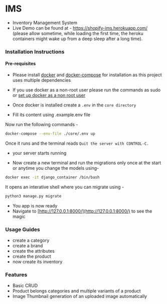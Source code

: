 # IMS
- Inventory Management System
- Live Demo can be found at - https://shopify-ims.herokuapp.com/ (please allow sometime, while loading the first time, the heroku containers might wake up from a deep sleep after a long time).

### Installation Instructions

#### Pre-requisites
- Please install [docker](https://docs.docker.com/engine/install/) and [docker-compose](https://docs.docker.com/compose/install/) for installation as this project uses multiple dependencies
- If you use docker as a non-root user please run the commands as sudo or [set up docker as a non root user](https://docs.docker.com/engine/install/linux-postinstall/)

- Once docker is installed create a ```.env``` in the ```core directory``` 
- Fill its content using .example.env file

Now run the following commands - 
```sh
docker-compose --env-file ./core/.env up
```
Once it runs and the terminal reads ```Quit the server with CONTROL-C.``` 

- your server starts running 

- Now create a new terminal and run the migrations only once at the start or anytime you change the models using- 
```sh
docker exec -it django_container /bin/bash
```
It opens an interative shell where you can migrate using - 
```sh
python3 manage.py migrate
```
- You app is now ready 
- Navigate to [http://127.0.0.1:8000/](http://127.0.0.1:8000/) to see the magic

### Usage Guides 

- create a category 
- create a brand 
- create the attributes 
- create the product
- now create its inventory

### Features 

- Basic CRUD
- Product belongs categories and multiple variants of a product
- Image Thumbnail generation of an uploaded image automatically 